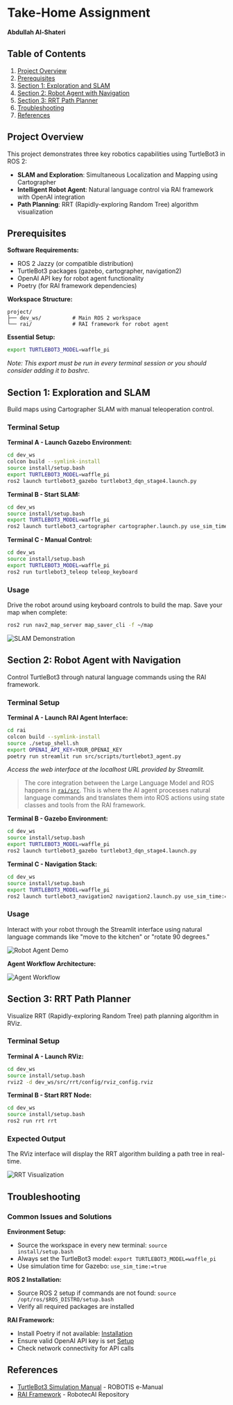 # Take-Home Assignment
**Abdullah Al-Shateri**

## Table of Contents
1. [Project Overview](#project-overview)
2. [Prerequisites](#prerequisites)
3. [Section 1: Exploration and SLAM](#section-1-exploration-and-slam)
4. [Section 2: Robot Agent with Navigation](#section-2-robot-agent-with-navigation)
5. [Section 3: RRT Path Planner](#section-3-rrt-path-planner)
6. [Troubleshooting](#troubleshooting)
7. [References](#references)

## Project Overview

This project demonstrates three key robotics capabilities using TurtleBot3 in ROS 2:
- **SLAM and Exploration**: Simultaneous Localization and Mapping using Cartographer
- **Intelligent Robot Agent**: Natural language control via RAI framework with OpenAI integration
- **Path Planning**: RRT (Rapidly-exploring Random Tree) algorithm visualization

## Prerequisites

**Software Requirements:**
- ROS 2 Jazzy (or compatible distribution)
- TurtleBot3 packages (gazebo, cartographer, navigation2)
- OpenAI API key for robot agent functionality
- Poetry (for RAI framework dependencies)

**Workspace Structure:**
```
project/
├── dev_ws/          # Main ROS 2 workspace
└── rai/             # RAI framework for robot agent
```

**Essential Setup:**
```bash
export TURTLEBOT3_MODEL=waffle_pi
```
*Note: This export must be run in every terminal session or you should consider adding it to bashrc.* 

## Section 1: Exploration and SLAM

Build maps using Cartographer SLAM with manual teleoperation control.

### Terminal Setup

**Terminal A - Launch Gazebo Environment:**
```bash
cd dev_ws
colcon build --symlink-install
source install/setup.bash
export TURTLEBOT3_MODEL=waffle_pi
ros2 launch turtlebot3_gazebo turtlebot3_dqn_stage4.launch.py
```

**Terminal B - Start SLAM:**
```bash
cd dev_ws
source install/setup.bash
export TURTLEBOT3_MODEL=waffle_pi
ros2 launch turtlebot3_cartographer cartographer.launch.py use_sim_time:=true
```

**Terminal C - Manual Control:**
```bash
cd dev_ws
source install/setup.bash
export TURTLEBOT3_MODEL=waffle_pi
ros2 run turtlebot3_teleop teleop_keyboard
```

### Usage
Drive the robot around using keyboard controls to build the map. Save your map when complete:
```bash
ros2 run nav2_map_server map_saver_cli -f ~/map
```

![SLAM Demonstration](docs/section1.jfif)

## Section 2: Robot Agent with Navigation

Control TurtleBot3 through natural language commands using the RAI framework.

### Terminal Setup

**Terminal A - Launch RAI Agent Interface:**
```bash
cd rai
colcon build --symlink-install
source ./setup_shell.sh
export OPENAI_API_KEY=YOUR_OPENAI_KEY
poetry run streamlit run src/scripts/turtlebot3_agent.py
```
*Access the web interface at the localhost URL provided by Streamlit.*

> The core integration between the Large Language Model and ROS happens in [`rai/src`](rai/src). This is where the AI agent processes natural language commands and translates them into ROS actions using state classes and tools from the RAI framework.

**Terminal B - Gazebo Environment:**
```bash
cd dev_ws
source install/setup.bash
export TURTLEBOT3_MODEL=waffle_pi
ros2 launch turtlebot3_gazebo turtlebot3_dqn_stage4.launch.py
```

**Terminal C - Navigation Stack:**
```bash
cd dev_ws
source install/setup.bash
export TURTLEBOT3_MODEL=waffle_pi
ros2 launch turtlebot3_navigation2 navigation2.launch.py use_sim_time:=true map:=$MAP_PATH
```

### Usage
Interact with your robot through the Streamlit interface using natural language commands like "move to the kitchen" or "rotate 90 degrees."

![Robot Agent Demo](docs/section2.gif)

**Agent Workflow Architecture:**

![Agent Workflow](docs/section2b.jpeg)

## Section 3: RRT Path Planner

Visualize RRT (Rapidly-exploring Random Tree) path planning algorithm in RViz.

### Terminal Setup

**Terminal A - Launch RViz:**
```bash
cd dev_ws
source install/setup.bash
rviz2 -d dev_ws/src/rrt/config/rviz_config.rviz
```

**Terminal B - Start RRT Node:**
```bash
cd dev_ws
source install/setup.bash
ros2 run rrt rrt
```

### Expected Output
The RViz interface will display the RRT algorithm building a path tree in real-time.

![RRT Visualization](docs/section3.jpeg)

## Troubleshooting

### Common Issues and Solutions

**Environment Setup:**
- Source the workspace in every new terminal: `source install/setup.bash`
- Always set the TurtleBot3 model: `export TURTLEBOT3_MODEL=waffle_pi`
- Use simulation time for Gazebo: `use_sim_time:=true`

**ROS 2 Installation:**
- Source ROS 2 setup if commands are not found: `source /opt/ros/$ROS_DISTRO/setup.bash`
- Verify all required packages are installed

**RAI Framework:**
- Install Poetry if not available: [Installation](https://robotecai.github.io/rai/setup/install/)
- Ensure valid OpenAI API key is set [Setup](https://robotecai.github.io/rai/setup/vendors/)
- Check network connectivity for API calls

## References

- [TurtleBot3 Simulation Manual](https://emanual.robotis.com/docs/en/platform/turtlebot3/simulation/) - ROBOTIS e-Manual
- [RAI Framework](https://github.com/RobotecAI/rai) - RobotecAI Repository
